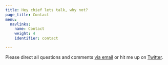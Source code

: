 ```yaml
---
title: Hey chief lets talk, why not?
page_title: Contact
menu:
  navlinks:
    name: Contact
    weight: 4
    identifier: contact

---
```

Please direct all questions and comments <a href="mailto:greg@airbagindustries.com?subject=Hello Airbag">via email</a> or hit me up on <a href="http://www.twitter.com/brilliantcrank">Twitter</a>.
